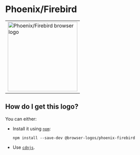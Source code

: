 # Phoenix/Firebird

<table>
    <tr height=230>
        <td>
            <a href="https://github.com/alrra/browser-logos/tree/e0ae55f3b3820c9aec63ce5c3aa6d441e6505ca9/src/archive/phoenix-firebird">
                <img width=220 src="https://raw.githubusercontent.com/alrra/browser-logos/e0ae55f3b3820c9aec63ce5c3aa6d441e6505ca9/src/archive/phoenix-firebird/phoenix-firebird.svg?sanitize=true" alt="Phoenix/Firebird browser logo">
            </a>
        </td>
    </tr>
</table>

## How do I get this logo?

You can either:

* Install it using [`npm`][npm]:

  `npm install --save-dev @browser-logos/phoenix-firebird`

* Use [`cdnjs`][cdnjs].

<!-- Link labels: -->

[cdnjs]: https://cdnjs.com/libraries/browser-logos
[npm]: https://www.npmjs.com/
